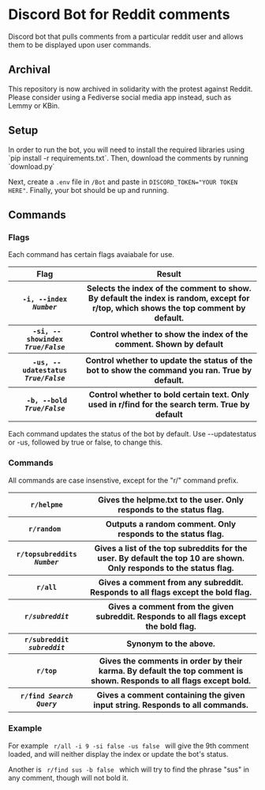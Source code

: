 # Discord Bot for Reddit comments
Discord bot that pulls comments from a particular reddit user and allows them to be displayed upon user commands.

## Archival
This repository is now archived in solidarity with the protest against Reddit. Please consider using a Fediverse social media app instead, such as Lemmy or KBin.

<h2>
Setup
</h2>
<p> In order to run the bot, you will need to install the required libraries using `pip install -r requirements.txt`. Then, download the comments by running `download.py` </p>
<p> Next, create a <code>.env</code> file in <code>/Bot</code> and paste in <code>DISCORD_TOKEN="YOUR TOKEN HERE"</code>. Finally, your bot should be up and running. </p>


<h2>
Commands
</h2>

<h3>
Flags
</h3>
Each command has certain flags avaiabale for use. 
<table>
  <tr>  
    <th> Flag </th>
    <th> Result </th>
  </tr>
  <tr>  
    <th> <code>-i, --index <em>Number</em></code></th>
    <th> Selects the index of the comment to show. By default the index is random, except for r/top, which shows the top comment by default. </th>
  </tr>
  <tr>  
    <th> <code> -si, --showindex <em>True/False</em></code></th>
    <th> Control whether to show the index of the comment. Shown by default </th>
  </tr>
  <tr>  
    <th><code> -us, --udatestatus <em>True/False</em></code></th>
    <th> Control whether to update the status of the bot to show the command you ran. True by default. </th>
  </tr>
  <tr>  
    <th><code> -b, --bold <em>True/False</em></code></th>
    <th> Control whether to bold certain text. Only used in r/find for the search term. True by default</th>
  </tr>
</table>
Each command updates the status of the bot by default. Use --updatestatus or -us, followed by true or false, to change this.

<h3>
  Commands
</h3> 
All commands are case insenstive, except for the "r/" command prefix.
<table>
  <tr>  
    <th> <code>r/helpme</code> </th>
    <th> Gives the helpme.txt to the user. Only responds to the status flag. </th>
  </tr>
  <tr>  
    <th> <code>r/random </code></th>
    <th> Outputs a random comment. Only responds to the status flag. </th>
  </tr>
  <tr>  
    <th> <code>r/topsubreddits <em>Number</em></code></th>
    <th> Gives a list of the top subreddits for the user. By default the top 10 are shown. Only responds to the status flag.</th>
  </tr>
  <tr>  
    <th> <code>r/all</code> </th>
    <th> Gives a comment from any subreddit. Responds to all flags except the bold flag. </th>
  </tr>
  <tr>  
    <th> <code>r/<em>subreddit</em></code> </th>
    <th> Gives a comment from the given subreddit. Responds to all flags except the bold flag. </th>
  </tr>
  <tr>  
    <th> <code>r/subreddit <em>subreddit</em></code></th>
    <th> Synonym to the above. </th>
  </tr>
  <tr>  
    <th> <code>r/top</code> </th>
    <th> Gives the comments in order by their karma. By default the top comment is shown. Responds to all flags except bold. </th>
  </tr>
  <tr>  
    <th> <code>r/find <em>Search Query</em></code></th>
    <th> Gives a comment containing the given input string. Responds to all commands.</th>
  </tr>
</table> 

<h3>
Example
</h3>

For example
<code>
r/all -i 9 -si false -us false
</code>
will give the 9th comment loaded, and will neither display the index or update the bot's status.

Another is 
<code>
r/find sus -b false
</code>
which will try to find the phrase "sus" in any comment, though will not bold it.
